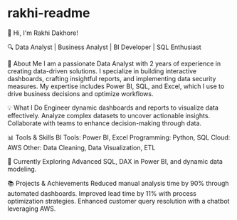 # rakhi-readme

👋 Hi, I'm Rakhi Dakhore!

🔍 Data Analyst | Business Analyst | BI Developer | SQL Enthusiast


🚀 About Me
I am a passionate Data Analyst with 2 years of experience in creating data-driven solutions. I specialize in building interactive dashboards, crafting insightful reports, and implementing data security measures. My expertise includes Power BI, SQL, and Excel, which I use to drive business decisions and optimize workflows.

💡 What I Do
Engineer dynamic dashboards and reports to visualize data effectively.
Analyze complex datasets to uncover actionable insights.
Collaborate with teams to enhance decision-making through data.


📊 Tools & Skills
BI Tools: Power BI, Excel
Programming: Python, SQL
Cloud: AWS
Other: Data Cleaning, Data Visualization, ETL


🌱 Currently Exploring
Advanced SQL, DAX in Power BI, and dynamic data modeling.

📚 Projects & Achievements
Reduced manual analysis time by 90% through automated dashboards.
Improved lead time by 11% with process optimization strategies.
Enhanced customer query resolution with a chatbot leveraging AWS.
